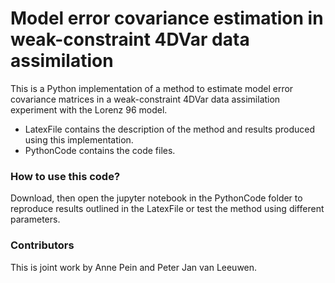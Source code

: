 # Model error covariance estimation in weak-constraint 4DVar data assimilation 
This is a Python implementation of a method to estimate model error covariance matrices in a weak-constraint 4DVar data assimilation experiment with the Lorenz 96 model. 

+ LatexFile contains the description of the method and results produced using this implementation.
+ PythonCode contains the code files. 

### How to use this code? 
Download, then open the jupyter notebook in the PythonCode folder to reproduce results outlined in the LatexFile or test the method using different parameters. 

### Contributors
This is joint work by Anne Pein and Peter Jan van Leeuwen. 